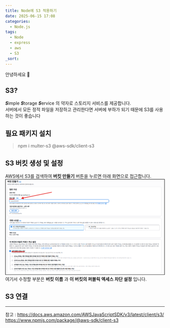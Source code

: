 ```yaml
---
title: Node에 S3 적용하기
date: 2025-06-15 17:08
categories:
  - Node.js
tags:
  - Node
  - express
  - aws
  - S3
_sort:
---
```

안녕하세요 🐸  

## S3?
***S***imple ***S***torage ***S***ervice 의 약자로 스토리지 서비스를 제공합니다.  
서버에서 모든 정적 파일을 저장하고 관리한다면 서버에 부하가 되기 때문에 S3를 사용하는 것이 좋습니다

## 필요 패키지 설치

> npm i multer-s3 @aws-sdk/client-s3

## S3 버킷 생성 및 설정
AWS에서 S3를 검색하여 **버킷 만들기** 버튼을 누르면 아래 화면으로 접근합니다.  
![](assets/img/Pasted%20image%2020250615173028.png)
<br>
여기서 수정할 부분은 **버킷 이름** 과 **이 버킷의 퍼블릭 엑세스 차단 설정** 입니다.  

## S3 연결


---
참고 :  <https://docs.aws.amazon.com/AWSJavaScriptSDK/v3/latest/client/s3/>
<https://www.npmjs.com/package/@aws-sdk/client-s3>
